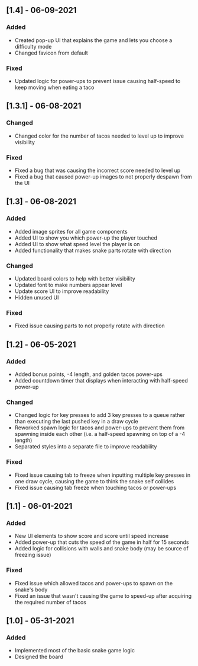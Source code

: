 ## [1.4] - 06-09-2021

### Added

-   Created pop-up UI that explains the game and lets you choose a difficulty mode
-   Changed favicon from default

### Fixed

-   Updated logic for power-ups to prevent issue causing half-speed to keep moving when eating a taco

## [1.3.1] - 06-08-2021

### Changed

-   Changed color for the number of tacos needed to level up to improve visibility

### Fixed

-   Fixed a bug that was causing the incorrect score needed to level up
-   Fixed a bug that caused power-up images to not properly despawn from the UI

## [1.3] - 06-08-2021

### Added

-   Added image sprites for all game components
-   Added UI to show you which power-up the player touched
-   Added UI to show what speed level the player is on
-   Added functionality that makes snake parts rotate with direction

### Changed

-   Updated board colors to help with better visibility
-   Updated font to make numbers appear level
-   Update score UI to improve readability
-   Hidden unused UI

### Fixed

-   Fixed issue causing parts to not properly rotate with direction

## [1.2] - 06-05-2021

### Added

-   Added bonus points, -4 length, and golden tacos power-ups
-   Added countdown timer that displays when interacting with half-speed power-up

### Changed

-   Changed logic for key presses to add 3 key presses to a queue rather than executing the last pushed key in a draw cycle
-   Reworked spawn logic for tacos and power-ups to prevent them from spawning inside each other (i.e. a half-speed spawning on top of a -4 length)
-   Separated styles into a separate file to improve readability

### Fixed

-   Fixed issue causing tab to freeze when inputting multiple key presses in one draw cycle, causing the game to think the snake self collides
-   Fixed issue causing tab freeze when touching tacos or power-ups

## [1.1] - 06-01-2021

### Added

-   New UI elements to show score and score until speed increase
-   Added power-up that cuts the speed of the game in half for 15 seconds
-   Added logic for collisions with walls and snake body (may be source of freezing issue)

### Fixed

-   Fixed issue which allowed tacos and power-ups to spawn on the snake's body
-   Fixed an issue that wasn't causing the game to speed-up after acquiring the required number of tacos

## [1.0] - 05-31-2021

### Added

-   Implemented most of the basic snake game logic
-   Designed the board
